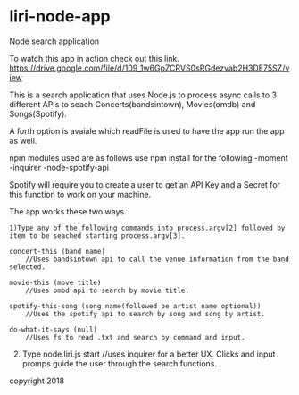 # liri-node-app
Node search application

To watch this app in action check out this link. https://drive.google.com/file/d/109_1w6GpZCRVS0sRGdezvab2H3DE75SZ/view

This is a search application that uses Node.js to process async calls to 3 different APIs to seach Concerts(bandsintown), Movies(omdb) and Songs(Spotify).

A forth option is avaiale which readFile is used to have the app run the app as well.

npm modules used are as follows use npm install for the following
-moment 
 -inquirer
 -node-spotify-api

Spotify will require you to create a user to get an API Key and a Secret for this function to work on your machine.

The app works these two ways.

    
    1)Type any of the following commands into process.argv[2] followed by item to be seached starting process.argv[3].
    
    concert-this (band name)
        //Uses bandsintown api to call the venue information from the band selected.
    
    movie-this (move title)
        //Uses ombd api to search by movie title.
    
    spotify-this-song (song name(followed be artist name optional))
        //Uses the spotify api to search by song and song by artist.
    
    do-what-it-says (null)
        //Uses fs to read .txt and search by command and input.

   
   2) Type node liri.js start 
        //uses inquirer for a better UX. Clicks and input promps guide the user through the search functions.
        
        
copyright 2018
